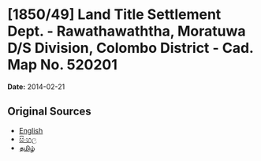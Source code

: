 # [1850/49] Land Title Settlement Dept. - Rawathawaththa, Moratuwa D/S Division, Colombo District - Cad. Map No. 520201

**Date:** 2014-02-21

## Original Sources

- [English](https://documents.gov.lk/view/extra-gazettes/2014/2/1850-49_E.pdf)
- [සිංහල](https://documents.gov.lk/view/extra-gazettes/2014/2/1850-49_S.pdf)
- [தமிழ்](https://documents.gov.lk/view/extra-gazettes/2014/2/1850-49_T.pdf)
